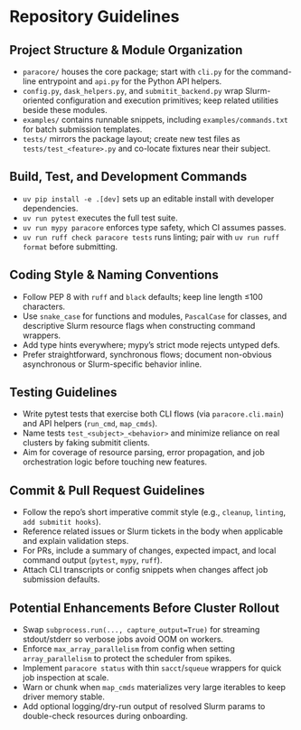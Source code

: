 # Repository Guidelines

## Project Structure & Module Organization
- `paracore/` houses the core package; start with `cli.py` for the command-line entrypoint and `api.py` for the Python API helpers.
- `config.py`, `dask_helpers.py`, and `submitit_backend.py` wrap Slurm-oriented configuration and execution primitives; keep related utilities beside these modules.
- `examples/` contains runnable snippets, including `examples/commands.txt` for batch submission templates.
- `tests/` mirrors the package layout; create new test files as `tests/test_<feature>.py` and co-locate fixtures near their subject.

## Build, Test, and Development Commands
- `uv pip install -e .[dev]` sets up an editable install with developer dependencies.
- `uv run pytest` executes the full test suite.
- `uv run mypy paracore` enforces type safety, which CI assumes passes.
- `uv run ruff check paracore tests` runs linting; pair with `uv run ruff format` before submitting.

## Coding Style & Naming Conventions
- Follow PEP 8 with `ruff` and `black` defaults; keep line length ≤100 characters.
- Use `snake_case` for functions and modules, `PascalCase` for classes, and descriptive Slurm resource flags when constructing command wrappers.
- Add type hints everywhere; mypy’s strict mode rejects untyped defs.
- Prefer straightforward, synchronous flows; document non-obvious asynchronous or Slurm-specific behavior inline.

## Testing Guidelines
- Write pytest tests that exercise both CLI flows (via `paracore.cli.main`) and API helpers (`run_cmd`, `map_cmds`).
- Name tests `test_<subject>_<behavior>` and minimize reliance on real clusters by faking submitit clients.
- Aim for coverage of resource parsing, error propagation, and job orchestration logic before touching new features.

## Commit & Pull Request Guidelines
- Follow the repo’s short imperative commit style (e.g., `cleanup`, `linting`, `add submitit hooks`).
- Reference related issues or Slurm tickets in the body when applicable and explain validation steps.
- For PRs, include a summary of changes, expected impact, and local command output (`pytest`, `mypy`, `ruff`).
- Attach CLI transcripts or config snippets when changes affect job submission defaults.

## Potential Enhancements Before Cluster Rollout
- Swap `subprocess.run(..., capture_output=True)` for streaming stdout/stderr so verbose jobs avoid OOM on workers.
- Enforce `max_array_parallelism` from config when setting `array_parallelism` to protect the scheduler from spikes.
- Implement `paracore status` with thin `sacct`/`squeue` wrappers for quick job inspection at scale.
- Warn or chunk when `map_cmds` materializes very large iterables to keep driver memory stable.
- Add optional logging/dry-run output of resolved Slurm params to double-check resources during onboarding.
